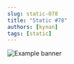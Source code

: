 ```yaml
---
slug: static-078
title: "Static #78"
authors: [kynan]
tags: [static]
---
```


![Example banner](/img/stories/static/zzz.png)
